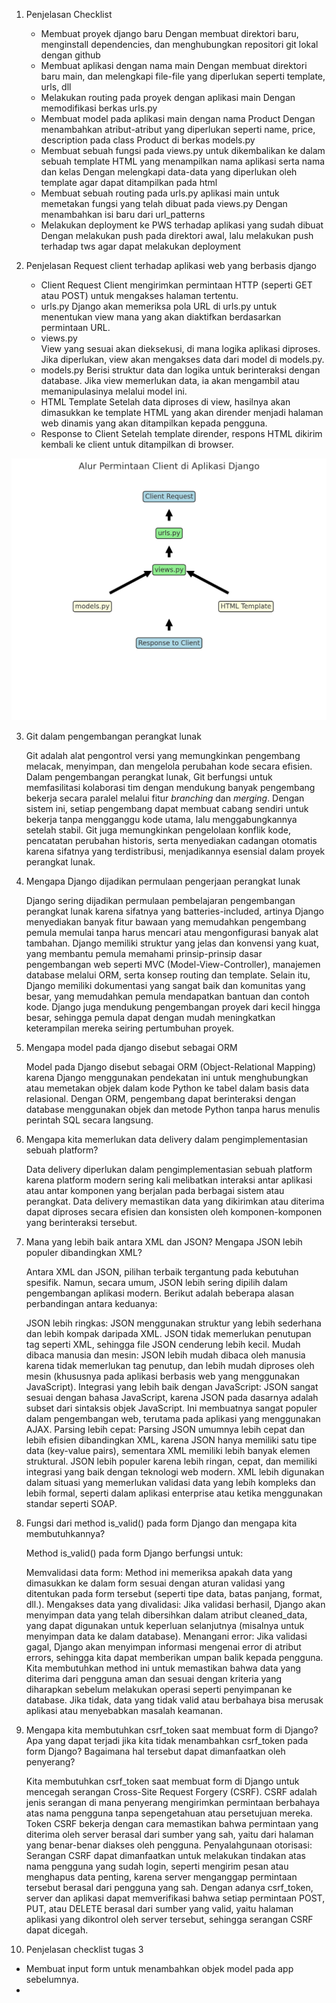1. Penjelasan Checklist
   
   - Membuat proyek django baru
       Dengan membuat direktori baru, menginstall dependencies, dan menghubungkan repositori git lokal dengan github
   - Membuat aplikasi dengan nama main
       Dengan membuat direktori baru main, dan melengkapi file-file yang diperlukan seperti template, urls, dll
   - Melakukan routing pada proyek dengan aplikasi main
       Dengan memodifikasi berkas urls.py
   - Membuat model pada aplikasi main dengan nama Product
       Dengan menambahkan atribut-atribut yang diperlukan seperti name, price, description pada class Product di berkas models.py
   - Membuat sebuah fungsi pada views.py untuk dikembalikan ke dalam sebuah template HTML yang menampilkan nama aplikasi serta nama dan kelas
       Dengan melengkapi data-data yang diperlukan oleh template agar dapat ditampilkan pada html
   - Membuat sebuah routing pada urls.py aplikasi main untuk memetakan fungsi yang telah dibuat pada views.py
       Dengan menambahkan isi baru dari url_patterns
   - Melakukan deployment ke PWS terhadap aplikasi yang sudah dibuat
      Dengan melakukan push pada direktori awal, lalu melakukan push terhadap tws agar dapat melakukan deployment
     
2. Penjelasan Request client terhadap aplikasi web yang berbasis django
   
   - Client Request
    Client mengirimkan permintaan HTTP (seperti GET atau POST) untuk mengakses halaman tertentu.
   - urls.py
   Django akan memeriksa pola URL di urls.py untuk menentukan view mana yang akan diaktifkan berdasarkan permintaan URL.
   - views.py    
    View yang sesuai akan dieksekusi, di mana logika aplikasi diproses. Jika diperlukan, view akan mengakses data dari model di models.py.
   - models.py
    Berisi struktur data dan logika untuk berinteraksi dengan database. Jika view memerlukan data, ia akan mengambil atau memanipulasinya melalui model ini.
   - HTML Template
    Setelah data diproses di view, hasilnya akan dimasukkan ke template HTML yang akan dirender menjadi halaman web dinamis yang akan ditampilkan kepada pengguna.
   - Response to Client
    Setelah template dirender, respons HTML dikirim kembali ke client untuk ditampilkan di browser.

![bagan](output.png)


3. Git dalam pengembangan perangkat lunak
   
      Git adalah alat pengontrol versi yang memungkinkan pengembang melacak, menyimpan, dan mengelola perubahan kode secara efisien. Dalam pengembangan perangkat lunak, Git berfungsi untuk memfasilitasi kolaborasi tim dengan mendukung banyak pengembang bekerja secara paralel melalui fitur *branching* dan *merging*. Dengan sistem ini, setiap pengembang dapat membuat cabang sendiri untuk bekerja tanpa mengganggu kode utama, lalu menggabungkannya setelah stabil. Git juga memungkinkan pengelolaan konflik kode, pencatatan perubahan historis, serta menyediakan cadangan otomatis karena sifatnya yang terdistribusi, menjadikannya esensial dalam proyek perangkat lunak.
   
4. Mengapa Django dijadikan permulaan pengerjaan perangkat lunak
   
      Django sering dijadikan permulaan pembelajaran pengembangan perangkat lunak karena sifatnya yang batteries-included, artinya Django menyediakan banyak fitur bawaan yang memudahkan pengembang pemula memulai tanpa harus mencari atau mengonfigurasi banyak alat tambahan. Django memiliki struktur yang jelas dan konvensi yang kuat, yang membantu pemula memahami prinsip-prinsip dasar pengembangan web seperti MVC (Model-View-Controller), manajemen database melalui ORM, serta konsep routing dan template. Selain itu, Django memiliki dokumentasi yang sangat baik dan komunitas yang besar, yang memudahkan pemula mendapatkan bantuan dan contoh kode. Django juga mendukung pengembangan proyek dari kecil hingga besar, sehingga pemula dapat dengan mudah meningkatkan keterampilan mereka seiring pertumbuhan proyek.
   
5. Mengapa model pada django disebut sebagai ORM
   
      Model pada Django disebut sebagai ORM (Object-Relational Mapping) karena Django menggunakan pendekatan ini untuk menghubungkan atau memetakan objek dalam kode Python ke tabel dalam basis data relasional. Dengan ORM, pengembang dapat berinteraksi dengan database menggunakan objek dan metode Python tanpa harus menulis perintah SQL secara langsung.

6. Mengapa kita memerlukan data delivery dalam pengimplementasian sebuah platform?

   Data delivery diperlukan dalam pengimplementasian sebuah platform karena platform modern sering kali melibatkan interaksi antar aplikasi atau antar komponen yang berjalan pada berbagai sistem atau perangkat. Data delivery memastikan data yang dikirimkan atau diterima dapat diproses secara efisien dan konsisten oleh komponen-komponen yang berinteraksi tersebut.

7. Mana yang lebih baik antara XML dan JSON? Mengapa JSON lebih populer dibandingkan XML?

   Antara XML dan JSON, pilihan terbaik tergantung pada kebutuhan spesifik. Namun, secara umum, JSON lebih sering dipilih dalam pengembangan aplikasi modern. Berikut adalah beberapa alasan perbandingan antara keduanya:

   JSON lebih ringkas: JSON menggunakan struktur yang lebih sederhana dan lebih kompak daripada XML. JSON tidak memerlukan penutupan tag seperti XML, sehingga file JSON cenderung lebih kecil.
Mudah dibaca manusia dan mesin: JSON lebih mudah dibaca oleh manusia karena tidak memerlukan tag penutup, dan lebih mudah diproses oleh mesin (khususnya pada aplikasi berbasis web yang menggunakan JavaScript).
Integrasi yang lebih baik dengan JavaScript: JSON sangat sesuai dengan bahasa JavaScript, karena JSON pada dasarnya adalah subset dari sintaksis objek JavaScript. Ini membuatnya sangat populer dalam pengembangan web, terutama pada aplikasi yang menggunakan AJAX.
   Parsing lebih cepat: Parsing JSON umumnya lebih cepat dan lebih efisien dibandingkan XML, karena JSON hanya memiliki satu tipe data (key-value pairs), sementara XML memiliki lebih banyak elemen struktural.
JSON lebih populer karena lebih ringan, cepat, dan memiliki integrasi yang baik dengan teknologi web modern. XML lebih digunakan dalam situasi yang memerlukan validasi data yang lebih kompleks dan lebih formal, seperti dalam aplikasi enterprise atau ketika menggunakan standar seperti SOAP.

8. Fungsi dari method is_valid() pada form Django dan mengapa kita membutuhkannya?

   Method is_valid() pada form Django berfungsi untuk:

   Memvalidasi data form: Method ini memeriksa apakah data yang dimasukkan ke dalam form sesuai dengan aturan validasi yang ditentukan pada form tersebut (seperti tipe data, batas panjang, format, dll.).
Mengakses data yang divalidasi: Jika validasi berhasil, Django akan menyimpan data yang telah dibersihkan dalam atribut cleaned_data, yang dapat digunakan untuk keperluan selanjutnya (misalnya untuk menyimpan data ke dalam database).
   Menangani error: Jika validasi gagal, Django akan menyimpan informasi mengenai error di atribut errors, sehingga kita dapat memberikan umpan balik kepada pengguna.
Kita membutuhkan method ini untuk memastikan bahwa data yang diterima dari pengguna aman dan sesuai dengan kriteria yang diharapkan sebelum melakukan operasi seperti penyimpanan ke database. Jika tidak, data yang tidak valid atau berbahaya bisa merusak aplikasi atau menyebabkan masalah keamanan.

9. Mengapa kita membutuhkan csrf_token saat membuat form di Django? Apa yang dapat terjadi jika kita tidak menambahkan csrf_token pada form Django? Bagaimana hal tersebut dapat dimanfaatkan oleh penyerang?

   Kita membutuhkan csrf_token saat membuat form di Django untuk mencegah serangan Cross-Site Request Forgery (CSRF). CSRF adalah jenis serangan di mana penyerang mengirimkan permintaan berbahaya atas nama pengguna tanpa sepengetahuan atau persetujuan mereka. Token CSRF bekerja dengan cara memastikan bahwa permintaan yang diterima oleh server berasal dari sumber yang sah, yaitu dari halaman yang benar-benar diakses oleh pengguna. Penyalahgunaan otorisasi: Serangan CSRF dapat dimanfaatkan untuk melakukan tindakan atas nama pengguna yang sudah login, seperti mengirim pesan atau menghapus data penting, karena server menganggap permintaan tersebut berasal dari pengguna yang sah. Dengan adanya csrf_token, server dan aplikasi dapat memverifikasi bahwa setiap permintaan POST, PUT, atau DELETE berasal dari sumber yang valid, yaitu halaman aplikasi yang dikontrol oleh server tersebut, sehingga serangan CSRF dapat dicegah.

10. Penjelasan checklist tugas 3
   - Membuat input form untuk menambahkan objek model pada app sebelumnya.
   - 
